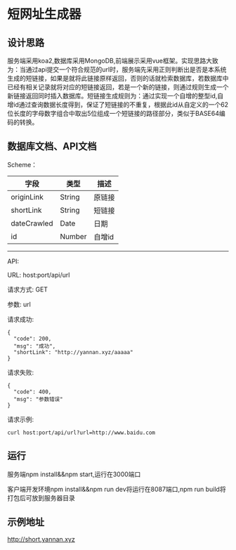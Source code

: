# 短网址生成器

## 设计思路

服务端采用koa2,数据库采用MongoDB,前端展示采用vue框架。实现思路大致为：当通过api提交一个符合规范的url时，服务端先采用正则判断出是否是本系统生成的短链接，如果是就将此链接原样返回，否则的话就检索数据库，若数据库中已经有相关记录就将对应的短链接返回，若是一个新的链接，则通过规则生成一个新链接返回同时插入数据库。短链接生成规则为：通过实现一个自增的整型id,自增id通过查询数据长度得到，保证了短链接的不重复，根据此id从自定义的一个62位长度的字母数字组合中取出5位组成一个短链接的路径部分，类似于BASE64编码的转换。

## 数据库文档、API文档

Scheme：

字段          | 类型     | 描述
----------- | ------ | ----
originLink  | String | 原链接
shortLink   | String | 短链接
dateCrawled | Date   | 日期
id          | Number | 自增id

--------------------------------------------------------------------------------

API:

URL: host:port/api/url

请求方式: GET

参数: url

请求成功:

```
{
  "code": 200,
  "msg": "成功",
  "shortLink": "http://yannan.xyz/aaaaa"
}
```

请求失败:

```
{
  "code": 400,
  "msg": "参数错误"
}
```

请求示例:

```
curl host:port/api/url?url=http://www.baidu.com
```

## 运行

服务端npm install&&npm start,运行在3000端口

客户端开发环境npm install&&npm run dev将运行在8087端口,npm run build将打包后可放到服务器目录

## 示例地址

<http://short.yannan.xyz>
